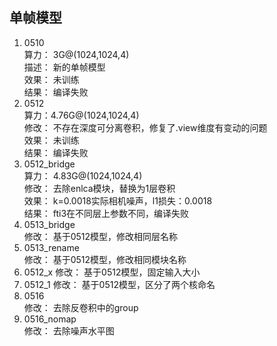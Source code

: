 单帧模型
---------------
1. 0510  
算力：  3G@(1024,1024,4)  
描述：  新的单帧模型  
效果：  未训练  
结果：  编译失败
2. 0512  
算力：4.76G@(1024,1024,4)  
修改：  不存在深度可分离卷积，修复了.view维度有变动的问题  
效果：  未训练  
结果：  编译失败
3. 0512_bridge  
算力：  4.83G@(1024,1024,4)  
修改：  去除enlca模块，替换为1层卷积  
效果：  k=0.0018实际相机噪声，l1损失：0.0018  
结果：  fti3在不同层上参数不同，编译失败  
3. 0513_bridge  
修改：  基于0512模型，修改相同层名称  
4. 0513_rename  
修改：  基于0512模型，修改相同模块名称  
5. 0512_x
修改：  基于0512模型，固定输入大小  
5. 0512_1
修改：  基于0512模型，区分了两个核命名  
6. 0516  
修改： 去除反卷积中的group  
7. 0516_nomap  
修改： 去除噪声水平图  

  
